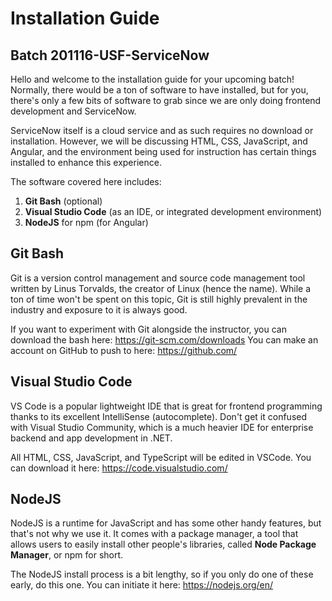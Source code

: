 
# Installation Guide
## Batch 201116-USF-ServiceNow

Hello and welcome to the installation guide for your upcoming batch! Normally, there would be a ton of software to have installed, but for you, there's only a few bits of software to grab since we are only doing frontend development and ServiceNow.

ServiceNow itself is a cloud service and as such requires no download or installation. However, we will be discussing HTML, CSS, JavaScript, and Angular, and the environment being used for instruction has certain things installed to enhance this experience.

The software covered here includes:
1. **Git Bash** (optional)
2. **Visual Studio Code** (as an IDE, or integrated development environment)
3. **NodeJS** for npm (for Angular)

## Git Bash
Git is a version control management and source code management tool written by Linus Torvalds, the creator of Linux (hence the name). While a ton of time won't be spent on this topic, Git is still highly prevalent in the industry and exposure to it is always good. 

If you want to experiment with Git alongside the instructor, you can download the bash here: https://git-scm.com/downloads
You can make an account on GitHub to push to here: https://github.com/

## Visual Studio Code
VS Code is a popular lightweight IDE that is great for frontend programming thanks to its excellent IntelliSense (autocomplete). Don't get it confused with Visual Studio Community, which is a much heavier IDE for enterprise backend and app development in .NET.

All HTML, CSS, JavaScript, and TypeScript will be edited in VSCode. 
You can download it here: https://code.visualstudio.com/

## NodeJS
NodeJS is a runtime for JavaScript and has some other handy features, but that's not why we use it. It comes with a package manager, a tool that allows users to easily install other people's libraries, called **Node Package Manager**, or npm for short.

The NodeJS install process is a bit lengthy, so if you only do one of these early, do this one. 
You can initiate it here: https://nodejs.org/en/
